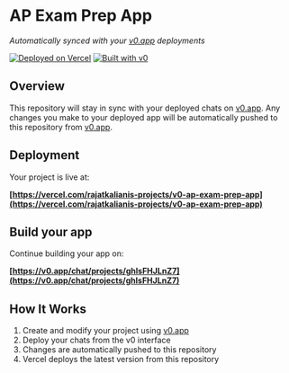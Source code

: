 # AP Exam Prep App

*Automatically synced with your [v0.app](https://v0.app) deployments*

[![Deployed on Vercel](https://img.shields.io/badge/Deployed%20on-Vercel-black?style=for-the-badge&logo=vercel)](https://vercel.com/rajatkalianis-projects/v0-ap-exam-prep-app)
[![Built with v0](https://img.shields.io/badge/Built%20with-v0.app-black?style=for-the-badge)](https://v0.app/chat/projects/ghlsFHJLnZ7)

## Overview

This repository will stay in sync with your deployed chats on [v0.app](https://v0.app).
Any changes you make to your deployed app will be automatically pushed to this repository from [v0.app](https://v0.app).

## Deployment

Your project is live at:

**[https://vercel.com/rajatkalianis-projects/v0-ap-exam-prep-app](https://vercel.com/rajatkalianis-projects/v0-ap-exam-prep-app)**

## Build your app

Continue building your app on:

**[https://v0.app/chat/projects/ghlsFHJLnZ7](https://v0.app/chat/projects/ghlsFHJLnZ7)**

## How It Works

1. Create and modify your project using [v0.app](https://v0.app)
2. Deploy your chats from the v0 interface
3. Changes are automatically pushed to this repository
4. Vercel deploys the latest version from this repository
